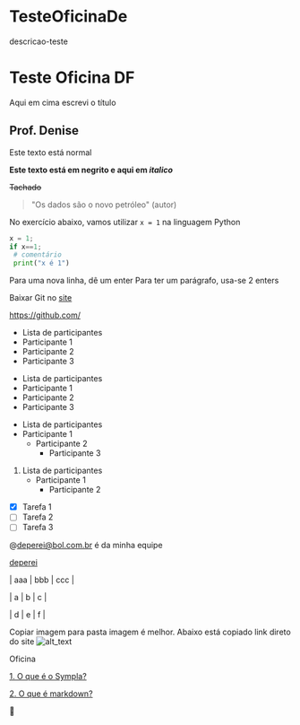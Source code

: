 # TesteOficinaDe
descricao-teste

# Teste Oficina DF
Aqui em cima escrevi o título
## Prof. Denise
Este texto está normal

**Este texto está em negrito e aqui em *italico***

~~Tachado~~



> "Os dados são o novo petróleo" (autor)

No exercício abaixo, vamos utilizar `x = 1` na linguagem Python

```Python
x = 1;
if x==1;
 # comentário
 print("x é 1")
```

Para uma nova linha, dê um enter
Para ter um parágrafo, usa-se 2 enters

Baixar Git no [site](https://github.com/)

https://github.com/

- Lista de participantes
- Participante 1
- Participante 2
- Participante 3


* Lista de participantes
* Participante 1
* Participante 2
* Participante 3

- Lista de participantes
 - Participante 1
   - Participante 2
     - Participante 3


1. Lista de participantes
   * Participante 1
     * Participante 2
     
- [x] Tarefa 1 
- [ ] Tarefa 2
- [ ] Tarefa 3

@deperei@bol.com.br é da minha equipe

[deperei](@deperei@bol.com.br)

| aaa | bbb | ccc |

| a | b | c |

| d | e | f |


Copiar imagem para pasta imagem é melhor. Abaixo está copiado link direto do site
![alt_text](https://static.poder360.com.br/2020/04/GATO-CORONAVIRUS-868x644.jpg) 


Oficina

[1. O que é o Sympla?](https://www.sympla.com.br/)

[2. O que é markdown?](https://bookdown.org/yihui/rmarkdown/html-document.html)


:koala:
